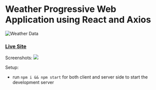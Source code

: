 # Weather Progressive Web Application using React and Axios
![Weather Data](https://i.imgur.com/3csowzj.png)

### [Live Site](https://sad-minsky-8cf12a.netlify.app/)

Screenshots:
<img src="https://imgur.com/wZZFpN9">

Setup:
- run ```npm i && npm start``` for both client and server side to start the development server
